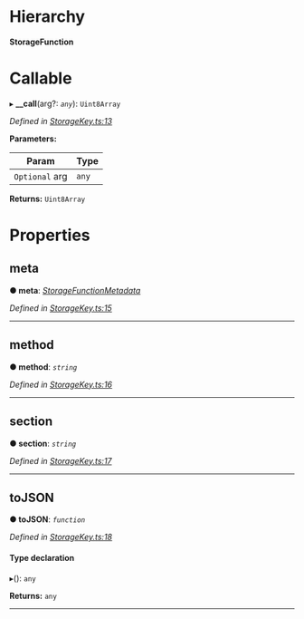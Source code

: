 

# Hierarchy

**StorageFunction**

# Callable
▸ **__call**(arg?: *`any`*): `Uint8Array`

*Defined in [StorageKey.ts:13](https://github.com/polkadot-js/api/blob/8121aa2/packages/types/src/StorageKey.ts#L13)*

**Parameters:**

| Param | Type |
| ------ | ------ |
| `Optional` arg | `any` |

**Returns:** `Uint8Array`

# Properties

<a id="meta"></a>

##  meta

**● meta**: *[StorageFunctionMetadata](../classes/_metadata_.storagefunctionmetadata.md)*

*Defined in [StorageKey.ts:15](https://github.com/polkadot-js/api/blob/8121aa2/packages/types/src/StorageKey.ts#L15)*

___
<a id="method"></a>

##  method

**● method**: *`string`*

*Defined in [StorageKey.ts:16](https://github.com/polkadot-js/api/blob/8121aa2/packages/types/src/StorageKey.ts#L16)*

___
<a id="section"></a>

##  section

**● section**: *`string`*

*Defined in [StorageKey.ts:17](https://github.com/polkadot-js/api/blob/8121aa2/packages/types/src/StorageKey.ts#L17)*

___
<a id="tojson"></a>

##  toJSON

**● toJSON**: *`function`*

*Defined in [StorageKey.ts:18](https://github.com/polkadot-js/api/blob/8121aa2/packages/types/src/StorageKey.ts#L18)*

#### Type declaration
▸(): `any`

**Returns:** `any`

___

